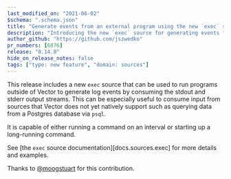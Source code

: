 ```yaml
---
last_modified_on: "2021-06-02"
$schema: ".schema.json"
title: "Generate events from an external program using the new `exec` source"
description: "Introducing the new `exec` source for generating events from the output of other programs"
author_github: "https://github.com/jszwedko"
pr_numbers: [6876]
release: "0.14.0"
hide_on_release_notes: false
tags: ["type: new feature", "domain: sources"]
---
```


This release includes a new `exec` source that can be used to run programs outside of Vector to generate log events by
consuming the stdout and stderr output streams. This can be especially useful to consume input from sources that Vector
does not yet natively support such as querying data from a Postgres database via `psql`.

It is capable of either running a command on an interval or starting up a long-running command.

See [the `exec` source documentation][docs.sources.exec] for more details and examples.

Thanks to [@moogstuart](https://github.com/moogstuart) for this contribution.
